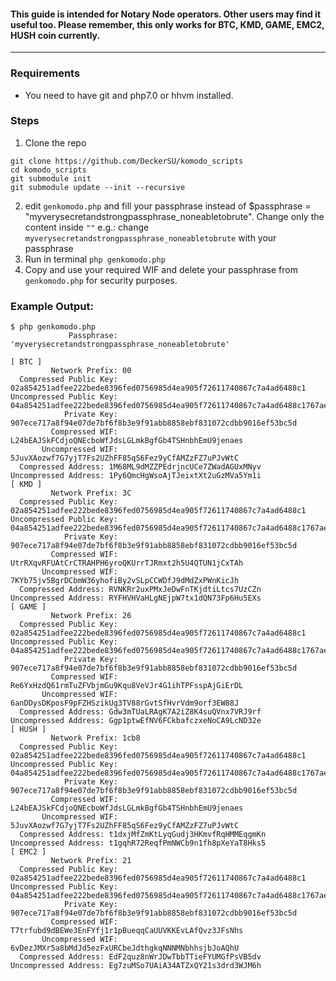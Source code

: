 #### This guide is intended for Notary Node operators. Other users may find it useful too. Please remember, this only works for BTC, KMD, GAME, EMC2, HUSH coin currently.
-----------------------------

### Requirements
- You need to have git and php7.0 or hhvm installed.

### Steps
1. Clone the repo
```shell
git clone https://github.com/DeckerSU/komodo_scripts
cd komodo_scripts
git submodule init
git submodule update --init --recursive
```
2. edit `genkomodo.php` and fill your passphrase instead of $passphrase = "myverysecretandstrongpassphrase_noneabletobrute". Change only the content inside `""` e.g.: change `myverysecretandstrongpassphrase_noneabletobrute` with your passphrase
3. Run in terminal `php genkomodo.php`
4. Copy and use your required WIF and delete your passphrase from `genkomodo.php` for security purposes.

### Example Output:
```shell
$ php genkomodo.php
             Passphrase: 'myverysecretandstrongpassphrase_noneabletobrute'

[ BTC ]
         Network Prefix: 00
  Compressed Public Key: 02a854251adfee222bede8396fed0756985d4ea905f72611740867c7a4ad6488c1
Uncompressed Public Key: 04a854251adfee222bede8396fed0756985d4ea905f72611740867c7a4ad6488c1767ae7bed159fca39dc26e2f9de31817bd32e0d6c5a870801bcd81fb7f1c2030
            Private Key: 907ece717a8f94e07de7bf6f8b3e9f91abb8858ebf831072cdbb9016ef53bc5d
         Compressed WIF: L24bEAJSkFCdjoQNEcboWfJdsLGLmkBgfGb4TSHnbhEmU9jenaes
       Uncompressed WIF: 5JuvXAozwf7G7yjT7Fs2UZhFF85qS6Fez9yCfAMZzFZ7uPJvWtC
  Compressed Address: 1M68ML9dMZZPEdrjncUCe7ZWadAGUxMNyv
Uncompressed Address: 1Py6QmcHgWsoAjTJeixtXt2uGzMVa5Ym1i
[ KMD ]
         Network Prefix: 3C
  Compressed Public Key: 02a854251adfee222bede8396fed0756985d4ea905f72611740867c7a4ad6488c1
Uncompressed Public Key: 04a854251adfee222bede8396fed0756985d4ea905f72611740867c7a4ad6488c1767ae7bed159fca39dc26e2f9de31817bd32e0d6c5a870801bcd81fb7f1c2030
            Private Key: 907ece717a8f94e07de7bf6f8b3e9f91abb8858ebf831072cdbb9016ef53bc5d
         Compressed WIF: UtrRXqvRFUAtCrCTRAHPH6yroQKUrrTJRmxt2h5U4QTUN1jCxTAh
       Uncompressed WIF: 7KYb75jv5BgrDCbmW36yhofiBy2vSLpCCWDfJ9dMdZxPWnKicJh
  Compressed Address: RVNKRr2uxPMxJeDwFnTKjdtiLtcs7UzCZn
Uncompressed Address: RYFHVHVaHLgNEjpW7tx1dQN73Fp6Hu5EXs
[ GAME ]
         Network Prefix: 26
  Compressed Public Key: 02a854251adfee222bede8396fed0756985d4ea905f72611740867c7a4ad6488c1
Uncompressed Public Key: 04a854251adfee222bede8396fed0756985d4ea905f72611740867c7a4ad6488c1767ae7bed159fca39dc26e2f9de31817bd32e0d6c5a870801bcd81fb7f1c2030
            Private Key: 907ece717a8f94e07de7bf6f8b3e9f91abb8858ebf831072cdbb9016ef53bc5d
         Compressed WIF: Re6YxHzdQ61rmTuZFVbjmGu9Kqu8VeVJr4G1ihTPFsspAjGiErDL
       Uncompressed WIF: 6anDDysDKposF9pFZHSzikUg3TV88rGvtSfHvrVdm9orf3EW88J
  Compressed Address: Gdw3mTUaLRAgK7A2iZ8K4suQVnx7VRJ9rf
Uncompressed Address: Ggp1ptwEfNV6FCkbafczxeNoCA9LcND32e
[ HUSH ]
         Network Prefix: 1cb8
  Compressed Public Key: 02a854251adfee222bede8396fed0756985d4ea905f72611740867c7a4ad6488c1
Uncompressed Public Key: 04a854251adfee222bede8396fed0756985d4ea905f72611740867c7a4ad6488c1767ae7bed159fca39dc26e2f9de31817bd32e0d6c5a870801bcd81fb7f1c2030
            Private Key: 907ece717a8f94e07de7bf6f8b3e9f91abb8858ebf831072cdbb9016ef53bc5d
         Compressed WIF: L24bEAJSkFCdjoQNEcboWfJdsLGLmkBgfGb4TSHnbhEmU9jenaes
       Uncompressed WIF: 5JuvXAozwf7G7yjT7Fs2UZhFF85qS6Fez9yCfAMZzFZ7uPJvWtC
  Compressed Address: t1dxjMfZmKtLyqGudj3HKmvfRqHMMEqgmKn
Uncompressed Address: t1gqhR72ReqfPmNWCb9n1fh8pXeYaT8Hks5
[ EMC2 ]
         Network Prefix: 21
  Compressed Public Key: 02a854251adfee222bede8396fed0756985d4ea905f72611740867c7a4ad6488c1
Uncompressed Public Key: 04a854251adfee222bede8396fed0756985d4ea905f72611740867c7a4ad6488c1767ae7bed159fca39dc26e2f9de31817bd32e0d6c5a870801bcd81fb7f1c2030
            Private Key: 907ece717a8f94e07de7bf6f8b3e9f91abb8858ebf831072cdbb9016ef53bc5d
         Compressed WIF: T7trfubd9dBEWe3EnFYfj1r1pBueqqCaUUVKKEvLAfQvz3JFsNhs
       Uncompressed WIF: 6vDezJMXr5a8bMdJd5ezFxURCbeJdthgkqNNNMNbhhsjbJoAQhU
  Compressed Address: EdF2quz8nWrJDwTbbTTieFYUMGfPsVB5dv
Uncompressed Address: Eg7zuMSo7UAiA34ATZxQY21s3drd3WJM6h
```